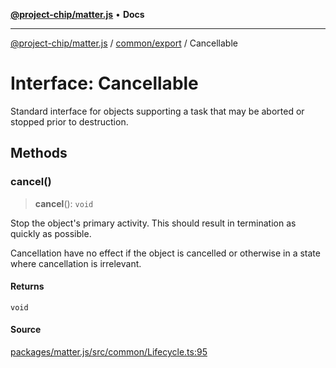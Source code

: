 [**@project-chip/matter.js**](../../../README.md) • **Docs**

***

[@project-chip/matter.js](../../../modules.md) / [common/export](../README.md) / Cancellable

# Interface: Cancellable

Standard interface for objects supporting a task that may be aborted or stopped prior to destruction.

## Methods

### cancel()

> **cancel**(): `void`

Stop the object's primary activity.  This should result in termination as quickly as possible.

Cancellation have no effect if the object is cancelled or otherwise in a state where cancellation is irrelevant.

#### Returns

`void`

#### Source

[packages/matter.js/src/common/Lifecycle.ts:95](https://github.com/project-chip/matter.js/blob/7a8cbb56b87d4ccf34bec5a9a95ab40a1711324f/packages/matter.js/src/common/Lifecycle.ts#L95)
